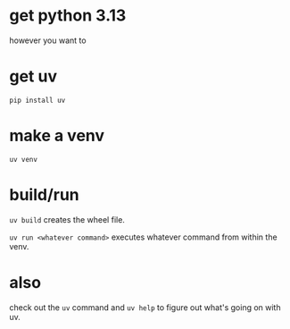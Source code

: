 # get python 3.13

however you want to

# get uv

`pip install uv`

# make a venv

`uv venv`

# build/run

`uv build` creates the wheel file.

`uv run <whatever command>` executes whatever command from within the venv.

# also

check out the `uv` command and `uv help` to figure out what's going on with uv.
